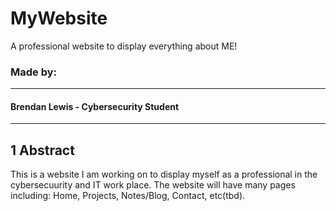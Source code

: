 # MyWebsite
A professional website to display everything about ME!

### Made by: 
---
#### Brendan Lewis - Cybersecurity Student 
---
## 1 Abstract
This is a website I am working on to display myself as a professional in the cybersecuurity and IT work place. The website will have many pages including: Home, Projects, Notes/Blog, Contact, etc(tbd).